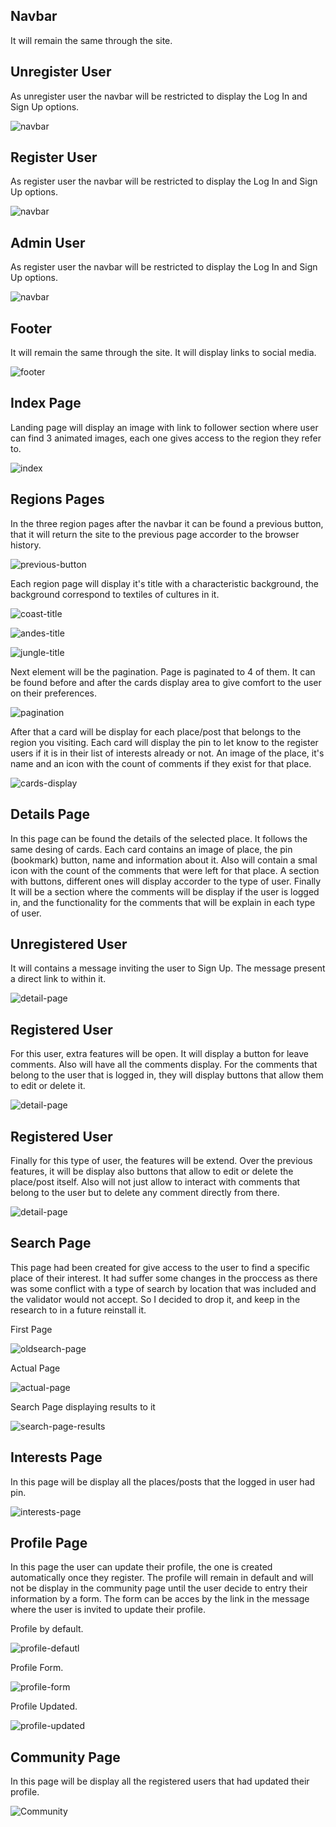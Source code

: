 ## Navbar

It will remain the same through the site.

## Unregister User

As unregister user the navbar will be restricted to display the Log In and Sign Up options.

![navbar](../readme_images/features/unregister%20navbar.png)

## Register User

As register user the navbar will be restricted to display the Log In and Sign Up options.

![navbar](../readme_images/features/Register%20navbar.png)

## Admin User

As register user the navbar will be restricted to display the Log In and Sign Up options.

![navbar](../readme_images/features/admin%20navbar.png)

## Footer

It will remain the same through the site. It will display links to social media.

![footer](../readme_images/features/footer.png)

## Index Page

Landing page will display an image with link to follower section where user can find 3 animated images, each one gives access to the region they refer to.

![index](../readme_images/features/index-page.png)

## Regions Pages

In the three region pages after the navbar it can be found a previous button, that it will return the site to the previous page accorder to the browser history.

![previous-button](../readme_images/features/previous%20button%20.png)

Each region page will display it's title with a characteristic background, the background correspond to textiles of cultures in it.

![coast-title](../readme_images/features/coast%20title.png)

![andes-title](../readme_images/features/andes%20title.png)

![jungle-title](../readme_images/features/jungle%20title.png)

Next element will be the pagination. Page is paginated to 4 of them. It can be found before and after the cards display area to give comfort to the user on their preferences.

![pagination](../readme_images/features/pagination.png)

After that a card will be display for each place/post that belongs to the region you visiting.  Each card will display the pin to let know to the register users if it is in their list of interests already or not. An image of the place, it's name and an icon with the count of comments if they exist for that place.

![cards-display](../readme_images/features/display%20card%20pin%20and%20unpin.png)

## Details Page

In this page can be found the details of the selected place. It follows the same desing of cards. Each card contains an image of place, the pin (bookmark) button, name and information about it. Also will contain a smal icon with the count of the comments that were left for that place. A section with buttons, different ones will display accorder to the type of user. Finally It will be a section where the comments will be display if the user is logged in, and the functionality for the comments that will be explain in each type of user.

## Unregistered User

It will contains a message inviting the user to Sign Up. The message present a direct link to within it.

![detail-page](../readme_images/features/detail%20place%20display.png)

## Registered User

For this user, extra features will be open. It will display a button for leave comments. Also will have all the comments display. For the comments that belong to the user that is logged in, they will display buttons that allow them to edit or delete it.

![detail-page](../readme_images/features/details%20as%20register%20user.png)


## Registered User

Finally for this type of user, the features will be extend. Over the previous features, it will be display also buttons that allow to edit or delete the place/post itself. Also will not just allow to interact with comments that belong to the user but to delete any comment directly from there.

![detail-page](../readme_images/features/details%20as%20admin.png)

## Search Page

This page had been created for give access to the user to find a specific place of their interest. It had suffer some changes in the proccess as there was some conflict with a type of search by location that was included and the validator would not accept. So I decided to drop it, and keep in the research to in a future reinstall it.

First Page

![oldsearch-page](../readme_images/features/old%20search%20page.png)

Actual Page

![actual-page](../readme_images/features/search%20page.png)

Search Page displaying results to it

![search-page-results](../readme_images/features/search%20page%20results.png)

## Interests Page

In this page will be display all the places/posts that the logged in user had pin.

![interests-page](../readme_images/features/interests%20page.png)

## Profile Page

In this page the user can update their profile, the one is created automatically once they register. The profile will remain in default and will not be display in the community page until the user decide to entry their information by a form. The form can be acces by the link in the message where the user is invited to update their profile.

Profile by default.

![profile-defautl](../readme_images/features/profile%20by%20default.png)

Profile Form.

![profile-form](../readme_images/features/form%20to%20update%20profile.png)

Profile Updated.

![profile-updated](../readme_images/features/register%20user%20-%20updated%20profile.png)

## Community Page

In this page will be display all the registered users that had updated their profile.

![Community](../readme_images/features/community%20page%20site.png)







